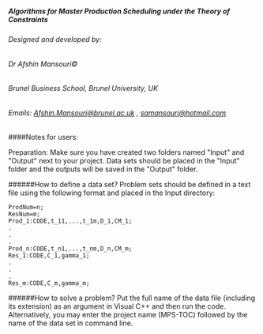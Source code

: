 ##### Algorithms for Master Production Scheduling under the Theory of Constraints

######			Designed and developed by:
######   Dr Afshin Mansouri© 
######	  Brunel Business School, Brunel University, UK
######	  Emails: Afshin.Mansouri@brunel.ac.uk , samansouri@hotmail.com

####Notes for users: 

Preparation: Make sure you have created two folders named "Input" and "Output" next to your project.
Data sets should be placed in the "Input" folder and the outputs will be saved in the "Output" folder.

######How to define a data set?
Problem sets should be defined in a text file using the following format and placed in the Input directory:

```
ProdNum=n;
ResNum=m;
Prod_1:CODE,t_11,...,t_1m,D_1,CM_1;
.
.
.
Prod_n:CODE,t_n1,...,t_nm,D_n,CM_m;
Res_1:CODE,C_1,gamma_1;
.
.
.
Res_m:CODE,C_m,gamma_m;
```

######How to solve a problem?
Put the full name of the data file (including its extension) as an argument in Visual C++ and then run the code. 
Alternatively, you may enter the project name (MPS-TOC) followed by the name of the data set in command line.
 

